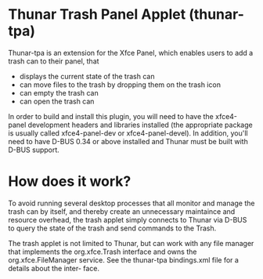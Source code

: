 Thunar Trash Panel Applet (thunar-tpa)
======================================

Thunar-tpa is an extension for the Xfce Panel, which enables users to add a trash can to their panel, that

 * displays the current state of the trash can
 * can move files to the trash by dropping them on the trash icon
 * can empty the trash can
 * can open the trash can

In order to build and install this plugin, you will need to have the xfce4-panel development headers and libraries installed (the appropriate package is usually called xfce4-panel-dev or xfce4-panel-devel). In addition, you'll need to have D-BUS 0.34 or above installed and Thunar must be built with D-BUS support.


How does it work?
=================

To avoid running several desktop processes that all monitor and manage the trash can by itself, and thereby create an unnecessary maintaince and resource overhead, the trash applet simply connects to Thunar via D-BUS to query the state of the trash and send commands to the Trash.

The trash applet is not limited to Thunar, but can work with any file manager that implements the org.xfce.Trash interface and owns the org.xfce.FileManager service. See the thunar-tpa bindings.xml file for a details about the inter- face.

